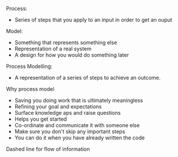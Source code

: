 Process:
- Series of steps that you apply to an input in order to get an ouput

Model:
- Something that represents something else
- Representation of a real system
- A design for how you would do something later

Process Modelling:
- A representation of a series of steps to achieve an outcome.

Why process model
- Saving you doing work that is ultimately meaningless
- Refining your goal and expectations
- Surface knowledge aps and raise questions
- Helps you get started
- Co-ordinate and communicate it with someone else
- Make sure you don't skip any important steps
- You can do it when you have already written the code


Dashed line for flow of information
